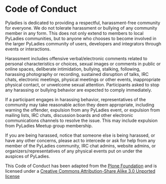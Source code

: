 # Code of Conduct

Pyladies is dedicated to providing a respectful, harassment-free community for everyone. We do not
tolerate harassment or bullying of any community member in any form. This does not only extend to
members to local PyLadies communities, but to anyone who chooses to become involved in the larger
PyLadies community of users, developers and integrators through events or interactions.

Harassment includes offensive verbal/electronic comments related to personal characteristics or choices,
sexual images or comments in public or online spaces, deliberate intimidation, bullying, stalking,
following, harassing photography or recording, sustained disruption of talks, IRC chats, electronic
meetings, physical meetings or other events, inappropriate physical contact, or unwelcome sexual
attention. Participants asked to stop any harassing or bullying behavior are expected to comply
immediately.

If a participant engages in harassing behavior, representatives of the community may take reasonable
action they deem appropriate, including warning the offender, expulsion from any PyLadies event, or
expulsion from mailing lists, IRC chats, discussion boards and other electronic communications channels
to resolve the issue. This may include expulsion from PyLadies Meetup group membership.

If you are being harassed, notice that someone else is being harassed, or have any other concerns, please
act to intercede or ask for help from any member of the PyLadies community, IRC chat admins, website
admins, or organizers/representatives of any physical events put on under the auspices of PyLadies.

This Code of Conduct has been adapted from the [Plone Foundation](https://plone.org/foundation/materials/foundation-resolutions/code-of-conduct) and is licensed under a [Creative
Commons Attribution-Share Alike 3.0 Unported license](https://creativecommons.org/licenses/by-sa/3.0/)
